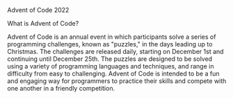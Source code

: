 Advent of Code 2022

What is Advent of Code?

Advent of Code is an annual event in which participants solve a series of programming challenges, known as "puzzles," in the days leading up to Christmas. The challenges are released daily, starting on December 1st and continuing until December 25th. The puzzles are designed to be solved using a variety of programming languages and techniques, and range in difficulty from easy to challenging. Advent of Code is intended to be a fun and engaging way for programmers to practice their skills and compete with one another in a friendly competition.
